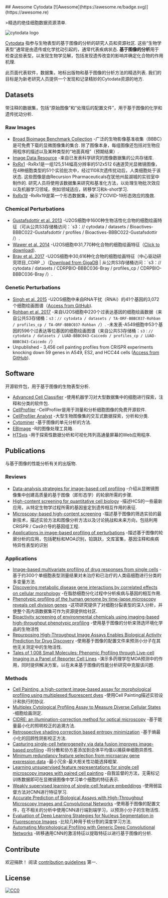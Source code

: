 <div class="github-widget" data-repo="cytodata/awesome-cytodata"></div>
<script async src="https://pagead2.googlesyndication.com/pagead/js/adsbygoogle.js"></script><ins class="adsbygoogle" style="display:block" data-ad-client="ca-pub-6890694312814945" data-ad-slot="5473692530" data-ad-format="auto"  data-full-width-responsive="true"></ins><script>(adsbygoogle = window.adsbygoogle || []).push({});</script>
## Awesome Cytodata [![Awesome](https://awesome.re/badge.svg)](https://awesome.re)

&gt;精选的绝佳细胞数据资源清单.

![cytodata logo](https://raw.githubusercontent.com/cytodata/awesome-cytodata/master/cytodata-logo.png)

[Cytodata](https://cytodata.org/) 指参与生物表型的基于图像的分析的研究人员和资源社区.
这些“生物学表型”通常是由遗传或化学扰动引起的，通常代表疾病状态.
**基于图像的分析**用于检查这些表型，以发现生物学见解，包括发现遗传改变的影响并确定化合物的作用机理.

此页面代表软件，数据集，地标出版物和基于图像的分析方法的精选列表.
我们的目标是为新老研究人员提供一个发现和记录精妙的Cytodata资源的地方.



## Datasets

带注释的数据集，包括“原始图像”和“处理后的配置文件”，用于基于图像的化学和遗传扰动分析.

### Raw Images

- [Broad Bioimage Benchmark Collection](https://data.broadinstitute.org/bbbc/)  -广泛的生物影像基准收集（BBBC）是可免费下载的显微图像集的集合. 除了图像本身，每组图像还包括对生物应用程序的描述以及某种类型的“地面真相”（预期结果）.
- [Image Data Resource](https://idr.openmicroscopy.org/) -来自已发表科学研究的图像数据集的公共存储库.
- [RxRx1](https://www.rxrx.ai/rxrx1)  -RxRx1是一组125,514幅高分辨率的512x512 6通道荧光显微镜图像，在4种细胞类型的51个实验批次中，经过1108次遗传扰动后，人类细胞处于该状态. 这些图像是由Recursion Pharmaceuticals在犹他州盐湖城的实验室中制作的. 研究人员将使用该数据集来研究和基准化方法，以处理生物批次效应以及机器学习领域，例如领域适应，转移学习和k-shot学习.
- [RxRx19](https://www.rxrx.ai/rxrx19) -RxRx19是第一个形态数据集，展示了COVID-19形态效应的挽救. 

### Chemical Perturbations

- [Gustafsdottir et al. 2013](https://doi.org/10.1371/journal.pone.0080999) -U2OS细胞中1600种生物活性化合物的细胞绘画特征（可从公共S3存储桶访问：`s3：// cytodata / datasets / Bioactives-BBBC022-Gustafsdottir / profiles / Bioactives-BBBC022-Gustafsdottir /）.
- [Wawer et al. 2014](https://doi.org/10.1073/pnas.1410933111) -U2OS细胞中31,770种化合物的细胞绘画特征（[Click to download](http://www.broadinstitute.org/mlpcn/data/Broad.PNAS2014.ProfilingData.zip)).
- [Bray et al. 2017](https://doi.org/10.1093/gigascience/giw014) -U2OS细胞中30,616种化合物的细胞绘画特征（中心驱动研究项目_CDRP _）（[Download from GigaDB](https://doi.org/10.5524/100351)  | 从公共S3存储桶访问：`s3：// cytodata / datasets / CDRPBIO-BBBC036-Bray / profiles_cp / CDRPBIO-BBBC036-Bray /）.

### Genetic Perturbations

- [Singh et al. 2015](https://doi.org/10.1371/journal.pone.0131370) -U2OS细胞中来自RNA干扰（RNAi）的41个基因的3,072个细胞绘画图谱（[Access from GitHub](https://github.com/carpenterlab/2016_bray_natprot/blob/6dcdcf72cd90bb2dbf238b3ecf94691246d8f104/supplementary_files/profiles.csv.zip)).
- [Rohban et al. 2017](https://doi.org/10.7554/eLife.24060.001) -来自U2OS细胞中220个过表达基因的细胞绘画数据（来自公共S3存储桶：`s3：// cytodata / datasets / TA-ORF-BBBC037-Rohban / profiles_cp / TA-ORF-BBBC037-Rohban /`）.
-未发表-A549细胞中53个基因的596个过表达等位基因的细胞绘画图谱（来自公共S3存储桶：`s3：// cytodata / datasets / LUAD-BBBC043-Caicedo / profiles_cp / LUAD-BBBC043-Caicedo /`）
- Unpublished - 3,456 cell painting profiles from CRISPR experiments knocking down 59 genes in A549, ES2, and HCC44 cells ([Access from GitHub](https://github.com/broadinstitute/cell-health/tree/master/0.generate-profiles/data/profiles)).

## Software

开源软件包，用于基于图像的生物表型分析.

- [Advanced Cell Classifier](https://www.cellclassifier.org/) -使用机器学习对大型数据集中的细胞进行探索，注释和分类的软件包.
- [CellProfiler](http://cellprofiler.org/) -CellProfiler是用于测量和分析细胞图像的免费开源软件.
- [CellProfiler Analyst](http://cellprofiler.org/cp-analyst/) -大型生物图像集的交互式数据探索，分析和分类.
- [Cytominer](https://github.com/cytomining/cytominer) -基于图像的单元分析的方法.
- [EBImage](https://github.com/aoles/EBImage) -R的图像处理工具箱.
- [HTSvis](http://htsvis.dkfz.de/HTSvis/) -用于探索性数据分析和可视化阵列高通量屏幕的Web应用程序.

## Publications

与基于图像的性能分析有关的出版物.

### Reviews

- [Data-analysis strategies for image-based cell profiling](https://doi.org/10.1038/nmeth.4397) -介绍从显微镜图像集中创建高质量的基于图像（即形态学）的轮廓所需的步骤.
- [High-content screening for quantitative cell biology](https://doi.org/10.1016/j.tcb.2016.03.008) -描述HCS的一些最新应用，从特定生物学过程所需的基因鉴定到遗传相互作用的表征.
- [Microscopy-based high-content screening](https://doi.org/10.1016/j.cell.2015.11.007) -描述基于图像的筛选实验的最新技术，描述实验方法和图像分析方法以及讨论挑战和未来方向，包括利用CRISPR / Cas9介导的基因组工程.
- [Applications in image-based profiling of perturbations](https://doi.org/10.1016/j.copbio.2016.04.003) -描述基于图像的轮廓分析的应用，包括靶标和MOA识别，铅跳跃，文库富集，基因注释和疾病特异性表型的识别

### Applications

- [Image-based multivariate profiling of drug responses from single cells](https://doi.org/10.1038/nmeth1032) -基于约300个单细胞表型测量结果对未治疗和已治疗的人类癌细胞进行分类的多变量方法.
- [Discovering metabolic disease gene interactions by correlated effects on cellular morphology](https://doi.org/10.1016/j.molmet.2019.03.001) -在脂肪细胞分化过程中分析疾病与基因的相互作用.
- [Phenotypic profiling of the human genome by time-lapse microscopy reveals cell division genes](https://doi.org/10.1038/nature08869) -这项研究提供了对细胞分裂表型的深入分析，并使整个高内涵数据集可作为资源提供给社区.
- [Bioactivity screening of environmental chemicals using imaging-based high-throughput phenotypic profiling](https://doi.org/10.1016/j.taap.2019.114876) -使用基于图像的分析来筛选环境化学品的生物活性
- [Repurposing High-Throughput Image Assays Enables Biological Activity Prediction for Drug Discovery](https://doi.org/10.1016/j.chembiol.2018.01.015) -使用基于图像的配置文件来预测小分子在其他无关测定中的生物活性. 
- [Tales of 1,008 Small Molecules: Phenomic Profiling through Live-cell Imaging in a Panel of Reporter Cell Lines](https://doi.org/10.1101/2020.03.13.990093) -演示多药理学在MOA预测中的作用，同时提供解决方案，以在未来基于图像的性能分析研究中克服该问题.

### Methods

- [Cell Painting, a high-content image-based assay for morphological profiling using multiplexed fluorescent dyes](https://doi.org/10.1038/nprot.2016.105) -使用Cell Painting描述实验设计和执行的协议.
- [Multiplex Cytological Profiling Assay to Measure Diverse Cellular States](https://doi.org/10.1371/journal.pone.0080999) -细胞绘画测定.
- [CIDRE: an illumination-correction method for optical microscopy](https://doi.org/10.1038/nmeth.3323) -基于能量最小化的照明校正的追溯方法.
- [Retrospective shading correction based entropy minimization](https://doi.org/10.1046/j.1365-2818.2000.00669.x) -基于熵最小化的回顾性阴影校正方法.
- [Capturing single-cell heterogeneity via data fusion improves image-based profiling](https://doi.org/10.1038/s41467-019-10154-8) -将分散和协方差添加到总体平均值以捕获单细胞异质性.
- [Minimum redundancy feature selection from microarray gene expression data](https://doi.org/10.1142/S0219720005001004) -最小冗余-最大相关性功能选择框架.
- [Learning unsupervised feature representations for single cell microscopy images with paired cell painting](https://doi.org/10.1101/395954) -自我监督的方法，无需标记训练数据即可在显微镜图像中学习单个细胞的特征表示.
- [Weakly supervised learning of single-cell feature embeddings](https://doi.org/10.1109/CVPR.2018.00970) -使用弱监督方法对CNN进行特征学习.
- [Accurate Prediction of Biological Assays with High-Throughput Microscopy Images and Convolutional Networks](https://doi.org/10.1021/acs.jcim.8b00670) -使用基于图像的配置文件，在不相关的分析中使用CNN进行端到端学习，以预测小分子的生物活性.
- [Evaluation of Deep Learning Strategies for Nucleus Segmentation in Fluorescence Images](https://doi.org/10.1002/cyto.a.23863) -比较几种用于核分割的深度学习方法. 
- [Automating Morphological Profiling with Generic Deep Convolutional Networks](https://doi.org/10.1101/085118) -转移通用CNN的激活特征以提取特征以进行基于图像的分析.

## Contribute

欢迎捐款！ 阅读 [contribution guidelines](https://github.com/cytodata/awesome-cytodata/blob/master/contributing.md) 第一.

## License

[![CC0](http://mirrors.creativecommons.org/presskit/buttons/88x31/svg/cc-zero.svg)](http://creativecommons.org/publicdomain/zero/1.0)
